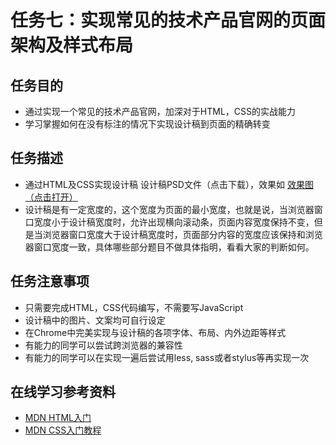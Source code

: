 # 任务七：实现常见的技术产品官网的页面架构及样式布局

## 任务目的

  * 通过实现一个常见的技术产品官网，加深对于HTML，CSS的实战能力
  * 学习掌握如何在没有标注的情况下实现设计稿到页面的精确转变

## 任务描述

  * 通过HTML及CSS实现设计稿 设计稿PSD文件（点击下载），效果如 [效果图（点击打开）](http://7xrp04.com1.z0.glb.clouddn.com/task_1_7_2.jpg)
  * 设计稿是有一定宽度的，这个宽度为页面的最小宽度，也就是说，当浏览器窗口宽度小于设计稿宽度时，允许出现横向滚动条，页面内容宽度保持不变，但是当浏览器窗口宽度大于设计稿宽度时，页面部分内容的宽度应该保持和浏览器窗口宽度一致，具体哪些部分题目不做具体指明，看看大家的判断如何。

## 任务注意事项

  * 只需要完成HTML，CSS代码编写，不需要写JavaScript
  * 设计稿中的图片、文案均可自行设定
  * 在Chrome中完美实现与设计稿的各项字体、布局、内外边距等样式
  * 有能力的同学可以尝试跨浏览器的兼容性
  * 有能力的同学可以在实现一遍后尝试用less, sass或者stylus等再实现一次

## 在线学习参考资料

  * [MDN HTML入门](https://developer.mozilla.org/zh-CN/docs/Web/Guide/HTML/Introduction)
  * [MDN CSS入门教程](https://developer.mozilla.org/zh-CN/docs/Web/Guide/CSS/Getting_started)
